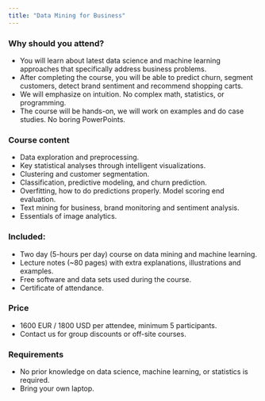 ```yaml
---
title: "Data Mining for Business"
---
```


### Why should you attend?

- You will learn about latest data science and machine learning approaches that specifically address business problems.
- After completing the course, you will be able to predict churn, segment customers, detect brand sentiment and recommend shopping carts.
- We will emphasize on intuition. No complex math, statistics, or programming.
- The course will be hands-on, we will work on examples and do case studies. No boring PowerPoints.

### Course content

- Data exploration and preprocessing.
- Key statistical analyses through intelligent visualizations.
- Clustering and customer segmentation.
- Classification, predictive modeling, and churn prediction.
- Overfitting, how to do predictions properly. Model scoring end evaluation.
- Text mining for business, brand monitoring and sentiment analysis.
- Essentials of image analytics.

### Included:

- Two day (5-hours per day) course on data mining and machine learning.
- Lecture notes (~80 pages) with extra explanations, illustrations and examples.
- Free software and data sets used during the course.
- Certificate of attendance.

### Price

- 1600 EUR / 1800 USD per attendee, minimum 5 participants.
- Contact us for group discounts or off-site courses.

### Requirements

- No prior knowledge on data science, machine learning, or statistics is required.
- Bring your own laptop.
